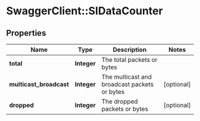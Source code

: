 # SwaggerClient::SIDataCounter

## Properties
Name | Type | Description | Notes
------------ | ------------- | ------------- | -------------
**total** | **Integer** | The total packets or bytes | 
**multicast_broadcast** | **Integer** | The multicast and broadcast packets or bytes | [optional] 
**dropped** | **Integer** | The dropped packets or bytes | [optional] 



